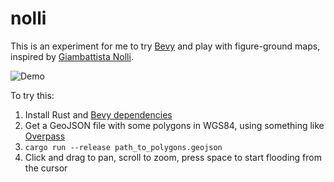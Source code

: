 # nolli

This is an experiment for me to try [Bevy](https://bevyengine.org) and play
with figure-ground maps, inspired by [Giambattista
Nolli](https://web.stanford.edu/group/spatialhistory/nolli/).

![Demo](demo.gif)

To try this:

1.  Install Rust and [Bevy dependencies](https://bevyengine.org/learn/book/getting-started/setup/)
2.  Get a GeoJSON file with some polygons in WGS84, using something like [Overpass](https://overpass-turbo.eu/s/Jk8)
3.  `cargo run --release path_to_polygons.geojson`
4.  Click and drag to pan, scroll to zoom, press space to start flooding from the cursor
